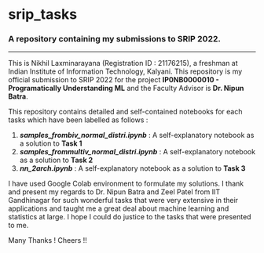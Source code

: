 # srip_tasks
### A repository containing my submissions to SRIP 2022. 
---
This is Nikhil Laxminarayana (Registration ID : 21176215), a freshman at Indian Institute of Information Technology, Kalyani. This repository is my official submission to SRIP 2022 for the project **IP0NB0000010 - Programatically Understanding ML** and the Faculty Advisor is **Dr. Nipun Batra**.</p>
This repository contains detailed and self-contained notebooks for each tasks which have been labelled as follows :<br>
1. ***samples_frombiv_normal_distri.ipynb*** : A self-explanatory notebook as a solution to **Task 1**
2. ***samples_frommultiv_normal_distri.ipynb*** : A self-explanatory notebook as a solution to **Task 2**<br>
3. ***nn_2arch.ipynb*** : A self-explanatory notebook as a solution to **Task 3**

I have used Google Colab environment to formulate my solutions. I thank and present my regards to Dr. Nipun Batra and Zeel Patel from IIT Gandhinagar for such wonderful tasks that were very extensive in their applications and taught me a great deal about machine learning and statistics at large.  I hope I could do justice to the tasks that were presented to me.<br>

Many Thanks ! Cheers !!
